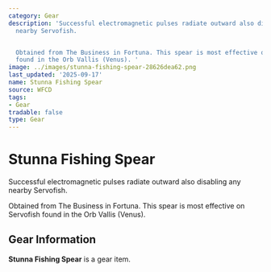 ```yaml
---
category: Gear
description: 'Successful electromagnetic pulses radiate outward also disabling any
  nearby Servofish.


  Obtained from The Business in Fortuna. This spear is most effective on Servofish
  found in the Orb Vallis (Venus). '
image: ../images/stunna-fishing-spear-28626dea62.png
last_updated: '2025-09-17'
name: Stunna Fishing Spear
source: WFCD
tags:
- Gear
tradable: false
type: Gear
---
```


# Stunna Fishing Spear

Successful electromagnetic pulses radiate outward also disabling any nearby Servofish.

Obtained from The Business in Fortuna. This spear is most effective on Servofish found in the Orb Vallis (Venus). 

## Gear Information

**Stunna Fishing Spear** is a gear item.

